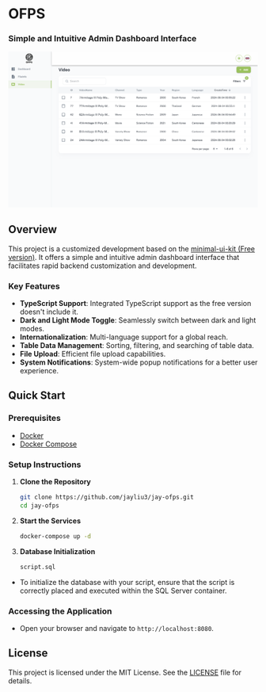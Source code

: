 # OFPS

### Simple and Intuitive Admin Dashboard Interface

[![Project Image](img/ProjectImage.png)](img/ProjectImage.png)

## Overview

This project is a customized development based on the [minimal-ui-kit (Free version)](https://github.com/minimal-ui-kit/material-kit-react). It offers a simple and intuitive admin dashboard interface that facilitates rapid backend customization and development.

### Key Features

- **TypeScript Support**: Integrated TypeScript support as the free version doesn't include it.
- **Dark and Light Mode Toggle**: Seamlessly switch between dark and light modes.
- **Internationalization**: Multi-language support for a global reach.
- **Table Data Management**: Sorting, filtering, and searching of table data.
- **File Upload**: Efficient file upload capabilities.
- **System Notifications**: System-wide popup notifications for a better user experience.

## Quick Start

### Prerequisites

- [Docker](https://www.docker.com/get-started)
- [Docker Compose](https://docs.docker.com/compose/install/)

### Setup Instructions

1. **Clone the Repository**

   ```bash
   git clone https://github.com/jayliu3/jay-ofps.git
   cd jay-ofps
   ```

2. **Start the Services**

   ```bash
   docker-compose up -d
   ```

3. **Database Initialization**

   ```bash
   script.sql
   ```

- To initialize the database with your script, ensure that the script is correctly placed and executed within the SQL Server container.

### Accessing the Application

- Open your browser and navigate to `http://localhost:8080`.

## License

This project is licensed under the MIT License. See the [LICENSE](LICENSE.md) file for details.
